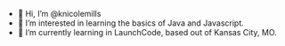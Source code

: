 - 👋 Hi, I’m @knicolemills
- 👀 I’m interested in learning the basics of Java and Javascript.
- 🌱 I’m currently learning in LaunchCode, based out of Kansas City, MO.

<!---
knicolemills/knicolemills is a ✨ special ✨ repository because its `README.md` (this file) appears on your GitHub profile.
You can click the Preview link to take a look at your changes.
--->
